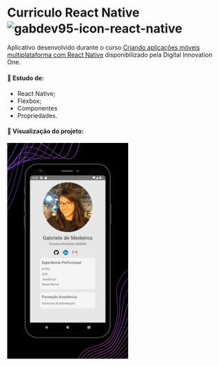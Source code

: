 # Curriculo React Native <img align="center" alt="gabdev95-icon-react-native" height="30" width="45" src="https://upload.wikimedia.org/wikipedia/commons/a/a7/React-icon.svg" />

Aplicativo desenvolvido durante o curso <a href="https://web.dio.me/course/criando-aplicacoes-moveis-multiplataforma-com-react-native/learning/a200bfab-d014-4149-92a4-45fb6eb8ea30?back=/track/decola-tech-3a-edicao&tab=undefined&moduleId=undefined">Criando aplicações móveis multiplataforma com React Native</a> disponibilizado pela Digital Innovation One.

#### 📌 Estudo de:

- React Native;
- Flexbox;
- Componentes
- Propriedades.

#### 📌 Visualização do projeto:

<p align="left">
  <img height="500em" src="/src/assets/readme.png">
</p>
